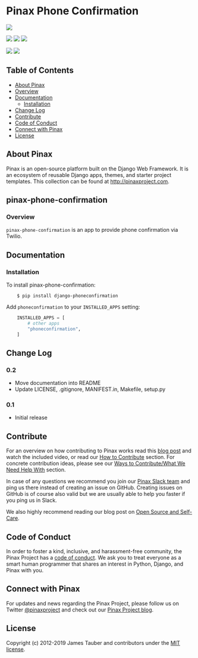 # Pinax Phone Confirmation
    
[![](https://img.shields.io/pypi/v/pinax-phone-confirmation.svg)](https://pypi.python.org/pypi/pinax-phone-confirmation/)

[![](https://img.shields.io/github/contributors/pinax/pinax-phone-confirmation.svg)](https://github.com/pinax/pinax-phone-confirmation/graphs/contributors)
[![](https://img.shields.io/github/issues-pr/pinax/pinax-phone-confirmation.svg)](https://github.com/pinax/pinax-phone-confirmation/pulls)
[![](https://img.shields.io/github/issues-pr-closed/pinax/pinax-phone-confirmation.svg)](https://github.com/pinax/pinax-phone-confirmation/pulls?q=is%3Apr+is%3Aclosed)

[![](http://slack.pinaxproject.com/badge.svg)](http://slack.pinaxproject.com/)
[![](https://img.shields.io/badge/license-MIT-blue.svg)](https://opensource.org/licenses/MIT)


## Table of Contents

* [About Pinax](#about-pinax)
* [Overview](#overview)
* [Documentation](#documentation)
  * [Installation](#installation)
* [Change Log](#change-log)
* [Contribute](#contribute)
* [Code of Conduct](#code-of-conduct)
* [Connect with Pinax](#connect-with-pinax)
* [License](#license)


## About Pinax

Pinax is an open-source platform built on the Django Web Framework. It is an ecosystem of reusable
Django apps, themes, and starter project templates. This collection can be found at http://pinaxproject.com.


## pinax-phone-confirmation

### Overview

`pinax-phone-confirmation` is an app to provide phone confirmation via Twilio.


## Documentation

### Installation

To install pinax-phone-confirmation:

```shell
    $ pip install django-phoneconfirmation
```

Add `phoneconfirmation` to your `INSTALLED_APPS` setting:

```python
    INSTALLED_APPS = [
        # other apps
        "phoneconfirmation",
    ]
```


## Change Log

### 0.2

* Move documentation into README
* Update LICENSE, .gitignore, MANIFEST.in, Makefile, setup.py

### 0.1

* Initial release


## Contribute

For an overview on how contributing to Pinax works read this [blog post](http://blog.pinaxproject.com/2016/02/26/recap-february-pinax-hangout/)
and watch the included video, or read our [How to Contribute](http://pinaxproject.com/pinax/how_to_contribute/) section.
For concrete contribution ideas, please see our
[Ways to Contribute/What We Need Help With](http://pinaxproject.com/pinax/ways_to_contribute/) section.

In case of any questions we recommend you join our [Pinax Slack team](http://slack.pinaxproject.com)
and ping us there instead of creating an issue on GitHub. Creating issues on GitHub is of course
also valid but we are usually able to help you faster if you ping us in Slack.

We also highly recommend reading our blog post on [Open Source and Self-Care](http://blog.pinaxproject.com/2016/01/19/open-source-and-self-care/).


## Code of Conduct

In order to foster a kind, inclusive, and harassment-free community, the Pinax Project
has a [code of conduct](http://pinaxproject.com/pinax/code_of_conduct/).
We ask you to treat everyone as a smart human programmer that shares an interest in Python, Django, and Pinax with you.


## Connect with Pinax

For updates and news regarding the Pinax Project, please follow us on Twitter [@pinaxproject](https://twitter.com/pinaxproject)
and check out our [Pinax Project blog](http://blog.pinaxproject.com).


## License

Copyright (c) 2012-2019 James Tauber and contributors under the [MIT license](https://opensource.org/licenses/MIT).


